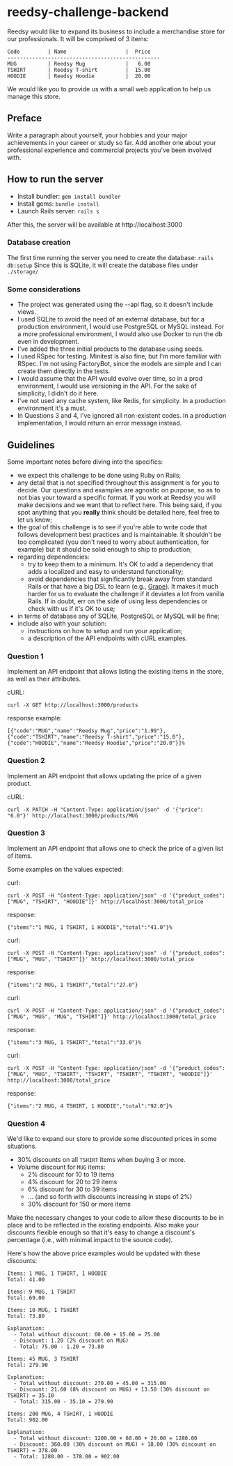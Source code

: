 # reedsy-challenge-backend

Reedsy would like to expand its business to include a merchandise store for our professionals. It will be comprised of 3 items:

```
Code         | Name                   |  Price
-------------------------------------------------
MUG          | Reedsy Mug             |   6.00
TSHIRT       | Reedsy T-shirt         |  15.00
HOODIE       | Reedsy Hoodie          |  20.00
```

We would like you to provide us with a small web application to help us manage this store.

## Preface

Write a paragraph about yourself, your hobbies and your major achievements in your career or study
so far. Add another one about your professional experience and commercial projects you've been involved with.

## How to run the server
- Install bundler:
  `gem install bundler`
- Install gems:
  `bundle install`
- Launch Rails server:
  `rails s`

After this, the server will be available at http://localhost:3000

### Database creation
The first time running the server you need to create the database:
`rails db:setup`
Since this is SQLite, it will create the database files under `./storage/` 

### Some considerations
- The project was generated using the --api flag, so it doesn't include views.
- I used SQLite to avoid the need of an external database, but for a production environment, I would use PostgreSQL or MySQL instead. For a more professional environment, I would also use Docker to run the db even in development.
- I've added the three initial products to the database using seeds.
- I used RSpec for testing. Minitest is also fine, but I'm more familiar with RSpec. I'm not using FactoryBot, since the models are simple and I can create them directly in the tests.
- I would assume that the API would evolve over time, so in a prod environment, I would use versioning in the API. For the sake of simplicity, I didn't do it here.
- I've not used any cache system, like Redis, for simplicity. In a production environment it's a must.
- In Questions 3 and 4, I've ignored all non-existent codes. In a production implementation, I would return an error message instead.

## Guidelines

Some important notes before diving into the specifics:

- we expect this challenge to be done using Ruby on Rails;
- any detail that is not specified throughout this assignment is for you to decide. Our questions and examples are agnostic on purpose, so as to not bias your toward a specific format. If you work at Reedsy you will make decisions and we want that to reflect here. This being said, if you spot anything that you **really** think should be detailed here, feel free to let us know;
- the goal of this challenge is to see if you're able to write code that follows development best practices and is maintainable. It shouldn't be too complicated (you don't need to worry about authentication, for example) but it should be solid enough to ship to production;
- regarding dependencies:
    - try to keep them to a minimum. It's OK to add a dependency that adds a localized and easy to understand functionality;
    - avoid dependencies that significantly break away from standard Rails or that have a big DSL to learn (e.g., [Grape](https://github.com/ruby-grape/grape)). It makes it much harder for us to evaluate the challenge if it deviates a lot from vanilla Rails. If in doubt, err on the side of using less dependencies or check with us if it's OK to use;
- in terms of database any of SQLite, PostgreSQL or MySQL will be fine;
- include also with your solution:
    - instructions on how to setup and run your application;
    - a description of the API endpoints with cURL examples.

    
### Question 1

Implement an API endpoint that allows listing the existing items in the store, as well as their attributes.

cURL:
```
curl -X GET http://localhost:3000/products
```
response example:
```
[{"code":"MUG","name":"Reedsy Mug","price":"1.99"},{"code":"TSHIRT","name":"Reedsy T-shirt","price":"15.0"},{"code":"HOODIE","name":"Reedsy Hoodie","price":"20.0"}]%  
```

### Question 2

Implement an API endpoint that allows updating the price of a given product.

cURL:
```
curl -X PATCH -H "Content-Type: application/json" -d '{"price": "6.0"}' http://localhost:3000/products/MUG
```

### Question 3

Implement an API endpoint that allows one to check the price of a given list of items.

Some examples on the values expected:

curl:
```
curl -X POST -H "Content-Type: application/json" -d '{"product_codes":["MUG", "TSHIRT", "HOODIE"]}' http://localhost:3000/total_price
```
response:
```
{"items":"1 MUG, 1 TSHIRT, 1 HOODIE","total":"41.0"}%
```

curl:
```
curl -X POST -H "Content-Type: application/json" -d '{"product_codes":["MUG", "MUG", "TSHIRT"]}' http://localhost:3000/total_price
```
response:
```
{"items":"2 MUG, 1 TSHIRT","total":"27.0"}
```

curl:
```
curl -X POST -H "Content-Type: application/json" -d '{"product_codes":["MUG", "MUG", "MUG", "TSHIRT"]}' http://localhost:3000/total_price
```
response:
```
{"items":"3 MUG, 1 TSHIRT","total":"33.0"}%
```

curl:
```
curl -X POST -H "Content-Type: application/json" -d '{"product_codes":["MUG", "MUG", "TSHIRT", "TSHIRT", "TSHIRT", "TSHIRT", "HOODIE"]}' http://localhost:3000/total_price
```
response:
```
{"items":"2 MUG, 4 TSHIRT, 1 HOODIE","total":"92.0"}%
```

### Question 4

We'd like to expand our store to provide some discounted prices in some situations.

- 30% discounts on all `TSHIRT` items when buying 3 or more.
- Volume discount for `MUG` items:
    - 2% discount for 10 to 19 items
    - 4% discount for 20 to 29 items
    - 6% discount for 30 to 39 items
    - ... (and so forth with discounts increasing in steps of 2%)
    - 30% discount for 150 or more items

Make the necessary changes to your code to allow these discounts to be in place and to be reflected in the existing endpoints. Also make your discounts flexible enough so that it's easy to change a discount's percentage (i.e., with minimal impact to the source code).

Here's how the above price examples would be updated with these discounts:
```
Items: 1 MUG, 1 TSHIRT, 1 HOODIE
Total: 41.00
```

```
Items: 9 MUG, 1 TSHIRT
Total: 69.00
```

```
Items: 10 MUG, 1 TSHIRT
Total: 73.80

Explanation:
  - Total without discount: 60.00 + 15.00 = 75.00
  - Discount: 1.20 (2% discount on MUG)
  - Total: 75.00 - 1.20 = 73.80
```

```
Items: 45 MUG, 3 TSHIRT
Total: 279.90

Explanation:
  - Total without discount: 270.00 + 45.00 = 315.00
  - Discount: 21.60 (8% discount on MUG) + 13.50 (30% discount on TSHIRT) = 35.10
  - Total: 315.00 - 35.10 = 279.90
```

```
Items: 200 MUG, 4 TSHIRT, 1 HOODIE
Total: 902.00

Explanation:
  - Total without discount: 1200.00 + 60.00 + 20.00 = 1280.00
  - Discount: 360.00 (30% discount on MUG) + 18.00 (30% discount on TSHIRT) = 378.00
  - Total: 1280.00 - 378.00 = 902.00
```